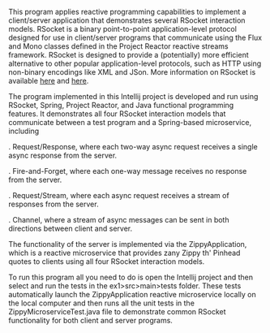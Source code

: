 This program applies reactive programming capabilities to implement a
client/server application that demonstrates several RSocket
interaction models.  RSocket is a binary point-to-point
application-level protocol designed for use in client/server programs
that communicate using the Flux and Mono classes defined in the
Project Reactor reactive streams framework.  RSocket is designed to
provide a (potentially) more efficient alternative to other popular
application-level protocols, such as HTTP using non-binary encodings
like XML and JSon.  More information on RSocket is available
[here](https://rsocket.io) and
[here](https://www.baeldung.com/rsocket).

The program implemented in this Intellij project is developed and run
using RSocket, Spring, Project Reactor, and Java functional
programming features.  It demonstrates all four RSocket interaction
models that communicate between a test program and a Spring-based
microservice, including

. Request/Response, where each two-way async request receives a single
  async response from the server.

. Fire-and-Forget, where each one-way message receives no response
  from the server.

. Request/Stream, where each async request receives a stream of
  responses from the server.

. Channel, where a stream of async messages can be sent in both
  directions between client and server.

The functionality of the server is implemented via the
ZippyApplication, which is a reactive microservice that provides zany
Zippy th' Pinhead quotes to clients using all four RSocket interaction
models.

To run this program all you need to do is open the Intellij project
and then select and run the tests in the ex1>src>main>tests
folder. These tests automatically launch the ZippyApplication reactive
microservice locally on the local computer and then runs all the unit
tests in the ZippyMicroserviceTest.java file to demonstrate common
RSocket functionality for both client and server programs.

